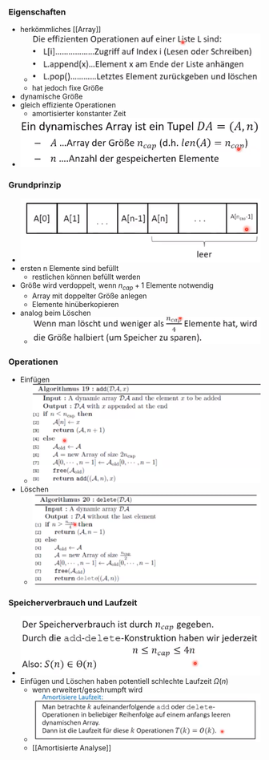 ### Eigenschaften
+ herkömmliches [[Array]]
	+ ![](Pasted%20image%2020221114162748.png)
	+ hat jedoch fixe Größe
+ dynamische Größe
+ gleich effiziente Operationen
	+ amortisierter konstanter Zeit
+ ![](Pasted%20image%2020221114162851.png)

### Grundprinzip
+ ![](Pasted%20image%2020221114162912.png)
+ ersten n Elemente sind befüllt
	+ restlichen können befüllt werden
+ Größe wird verdoppelt, wenn $n_{cap}+1$ Elemente notwendig
	+ Array mit doppelter Größe anlegen
	+ Elemente hinüberkopieren
+ analog beim Löschen
	+ ![](Pasted%20image%2020221114163112.png)

### Operationen
+ Einfügen
	+ ![](Pasted%20image%2020221114163232.png)
+ Löschen
	+ ![](Pasted%20image%2020221114163316.png)

### Speicherverbrauch und Laufzeit
+ ![](Pasted%20image%2020221114163408.png)
+ Einfügen und Löschen haben potentiell schlechte Laufzeit $Ω(n)$
	+ wenn erweitert/geschrumpft wird
	+ ![](Pasted%20image%2020221114163623.png)
	+ [[Amortisierte Analyse]]